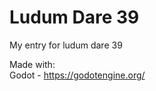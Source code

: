 Ludum Dare 39
=============

My entry for ludum dare 39

Made with:     
    Godot - https://godotengine.org/   
